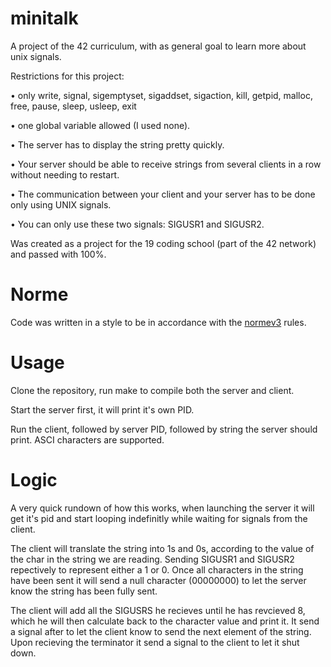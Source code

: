 # minitalk

A project of the 42 curriculum, with as general goal to learn more about unix signals.

Restrictions for this project:

• only write, signal, sigemptyset, sigaddset, sigaction, kill, getpid, malloc, free, pause, sleep, usleep, exit

• one global variable allowed (I used none).

• The server has to display the string pretty quickly. 

• Your server should be able to receive strings from several clients in a row without
needing to restart.

• The communication between your client and your server has to be done only using
UNIX signals.

• You can only use these two signals: SIGUSR1 and SIGUSR2.

Was created as a project for the 19 coding school (part of the 42 network) and passed with 100%.

# Norme

Code was written in a style to be in accordance with the [normev3](https://github.com/42School/norminette) rules.

# Usage

Clone the repository, run make to compile both the server and client.

Start the server first, it will print it's own PID.

Run the client, followed by server PID, followed by string the server should print. ASCI characters are supported.

# Logic

A very quick rundown of how this works, when launching the server it will get it's pid and start looping indefinitly while waiting for signals from the client.

The client will translate the string into 1s and 0s, according to the value of the char in the string we are reading. Sending SIGUSR1 and SIGUSR2 repectively to represent either a 1 or 0.
Once all characters in the string have been sent it will send a null character (00000000) to let the server know the string has been fully sent.

The client will add all the SIGUSRS he recieves until he has revcieved 8, which he will then calculate back to the character value and print it. It send a signal after to let the client know to send the next element of the string.
Upon recieving the terminator it send a signal to the client to let it shut down.
